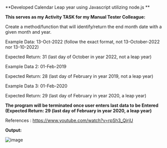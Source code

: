 **Developed Calendar Leap year using Javascript utilizing node.js **

**This serves as my Activity TASK for my Manual Tester Colleague:**

Create a method/function that will identify/return the end month date with a given month and year.

Example Data: 13-Oct-2022 (follow the exact format, not 13-October-2022 nor 13-10-2022)

Expected Return: 31 (last day of October in year 2022, not a leap year)

Example Data 2: 01-Feb-2019

Expected Return: 28 (last day of February in year 2019, not a leap year)

Example Data 3: 01-Feb-2020

Expected Return: 29 (last day of February in year 2020, a leap year)

**The program will be terminated once user enters last data to be Entered (Expected Return: 29 (last day of February in year 2020, a leap year)**

References : https://www.youtube.com/watch?v=rpSh3_QjrjU

**Output:**

![image](https://github.com/user-attachments/assets/0de84bf0-2b72-43f6-93c5-f77086dd304c)


